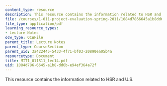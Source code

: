 ```yaml
---
content_type: resource
description: This resource contains the information related to HSR and U.S.
file: /courses/1-011-project-evaluation-spring-2011/1084d7866645a1b8dd6be94ef364a72f_MIT1_011S11_lec14.pdf
file_type: application/pdf
learning_resource_types:
- Lecture Notes
ocw_type: OCWFile
parent_title: Lecture Notes
parent_type: CourseSection
parent_uid: 3a422445-5433-4f71-bf03-20890ea05b4a
resourcetype: Document
title: MIT1_011S11_lec14.pdf
uid: 1084d786-6645-a1b8-dd6b-e94ef364a72f
---
```

This resource contains the information related to HSR and U.S.

